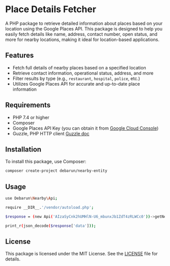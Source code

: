 # Place Details Fetcher

A PHP package to retrieve detailed information about places based on your location using the Google Places API. This package is designed to help you easily fetch details like name, address, contact number, open status, and more for nearby locations, making it ideal for location-based applications.

## Features

- Fetch full details of nearby places based on a specified location
- Retrieve contact information, operational status, address, and more
- Filter results by type (e.g., `restaurant`, `hospital`, `police`, etc.)
- Utilizes Google Places API for accurate and up-to-date place information

## Requirements

- PHP 7.4 or higher
- Composer
- Google Places API Key (you can obtain it from [Google Cloud Console](https://console.cloud.google.com/))
- Guzzle, PHP HTTP client [Guzzle doc](https://docs.guzzlephp.org/en/stable/index.html)

## Installation

To install this package, use Composer:

```bash
composer create-project debarun/nearby-entity
```
## Usage
```bash
use Debarun\Nearby\Api;

require __DIR__.'/vendor/autoload.php';

$response = (new Api('AIzaSyCnk2hUMHlN-U6_mbunxJb1ZdT4zRLWCc0'))->getNearbyPlaces('22.932648429114025','88.4189063273865',['police'],2000);

print_r(json_decode($response['data']));
```
## License

This package is licensed under the MIT License. See the [LICENSE](LICENSE) file for details.
